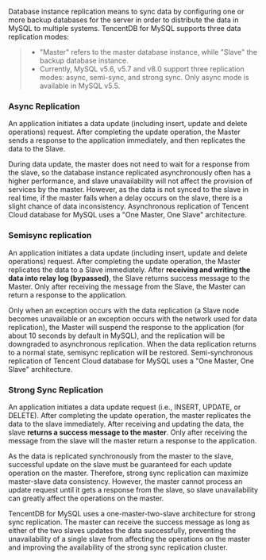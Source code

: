 Database instance replication means to sync data by configuring one or more backup databases for the server in order to distribute the data in MySQL to multiple systems. TencentDB for MySQL supports three data replication modes:

>
>
>- "Master" refers to the master database instance, while "Slave" the backup database instance.
>- Currently, MySQL v5.6, v5.7 and v8.0 support three replication modes: async, semi-sync, and strong sync. Only async mode is available in MySQL v5.5.

### Async Replication
An application initiates a data update (including insert, update and delete operations) request. After completing the update operation, the Master sends a response to the application immediately, and then replicates the data to the Slave.

During data update, the master does not need to wait for a response from the slave, so the database instance replicated asynchronously often has a higher performance, and slave unavailability will not affect the provision of services by the master. However, as the data is not synced to the slave in real time, if the master fails when a delay occurs on the slave, there is a slight chance of data inconsistency.
Asynchronous replication of Tencent Cloud database for MySQL uses a "One Master, One Slave" architecture.

### Semisync replication

An application initiates a data update (including insert, update and delete operations) request. After completing the update operation, the Master replicates the data to a Slave immediately. After **receiving and writing the data into relay log (bypassed)**, the Slave returns success message to the Master. Only after receiving the message from the Slave, the Master can return a response to the application.

Only when an exception occurs with the data replication (a Slave node becomes unavailable or an exception occurs with the network used for data replication), the Master will suspend the response to the application (for about 10 seconds by default in MySQL), and the replication will be downgraded to asynchronous replication. When the data replication returns to a normal state, semisync replication will be restored.
Semi-synchronous replication of Tencent Cloud database for MySQL uses a "One Master, One Slave" architecture.

### Strong Sync Replication

An application initiates a data update request (i.e., INSERT, UPDATE, or DELETE). After completing the update operation, the master replicates the data to the slave immediately. After receiving and updating the data, the slave **returns a success message to the master**. Only after receiving the message from the slave will the master return a response to the application.

As the data is replicated synchronously from the master to the slave, successful update on the slave must be guaranteed for each update operation on the master. Therefore, strong sync replication can maximize master-slave data consistency. However, the master cannot process an update request until it gets a response from the slave, so slave unavailability can greatly affect the operations on the master.

TencentDB for MySQL uses a one-master-two-slave architecture for strong sync replication. The master can receive the success message as long as either of the two slaves updates the data successfully, preventing the unavailability of a single slave from affecting the operations on the master and improving the availability of the strong sync replication cluster.
